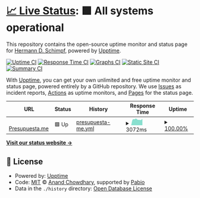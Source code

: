 # [📈 Live Status](https://status.presupuesta.me): <!--live status--> **🟩 All systems operational**

This repository contains the open-source uptime monitor and status page for [Hermann D. Schimpf](https://hds-solutions.net), powered by [Upptime](https://github.com/upptime/upptime).

[![Uptime CI](https://github.com/hschimpf/status.presupuesta.me/workflows/Uptime%20CI/badge.svg)](https://github.com/hschimpf/status.presupuesta.me/actions?query=workflow%3A%22Uptime+CI%22)
[![Response Time CI](https://github.com/hschimpf/status.presupuesta.me/workflows/Response%20Time%20CI/badge.svg)](https://github.com/hschimpf/status.presupuesta.me/actions?query=workflow%3A%22Response+Time+CI%22)
[![Graphs CI](https://github.com/hschimpf/status.presupuesta.me/workflows/Graphs%20CI/badge.svg)](https://github.com/hschimpf/status.presupuesta.me/actions?query=workflow%3A%22Graphs+CI%22)
[![Static Site CI](https://github.com/hschimpf/status.presupuesta.me/workflows/Static%20Site%20CI/badge.svg)](https://github.com/hschimpf/status.presupuesta.me/actions?query=workflow%3A%22Static+Site+CI%22)
[![Summary CI](https://github.com/hschimpf/status.presupuesta.me/workflows/Summary%20CI/badge.svg)](https://github.com/hschimpf/status.presupuesta.me/actions?query=workflow%3A%22Summary+CI%22)

With [Upptime](https://upptime.js.org), you can get your own unlimited and free uptime monitor and status page, powered entirely by a GitHub repository. We use [Issues](https://github.com/hschimpf/status.presupuesta.me/issues) as incident reports, [Actions](https://github.com/hschimpf/status.presupuesta.me/actions) as uptime monitors, and [Pages](https://status.presupuesta.me) for the status page.

<!--start: status pages-->
<!-- This summary is generated by Upptime (https://github.com/upptime/upptime) -->
<!-- Do not edit this manually, your changes will be overwritten -->
<!-- prettier-ignore -->
| URL | Status | History | Response Time | Uptime |
| --- | ------ | ------- | ------------- | ------ |
| <img alt="" src="https://icons.duckduckgo.com/ip3/staging.presupuesta.me.ico" height="13"> [Presupuesta.me](https://staging.presupuesta.me/up) | 🟩 Up | [presupuesta-me.yml](https://github.com/hschimpf/status.presupuesta.me/commits/HEAD/history/presupuesta-me.yml) | <details><summary><img alt="Response time graph" src="./graphs/presupuesta-me/response-time-week.png" height="20"> 3072ms</summary><br><a href="https://status.presupuesta.me/history/presupuesta-me"><img alt="Response time 1182" src="https://img.shields.io/endpoint?url=https%3A%2F%2Fraw.githubusercontent.com%2Fhschimpf%2Fstatus.presupuesta.me%2FHEAD%2Fapi%2Fpresupuesta-me%2Fresponse-time.json"></a><br><a href="https://status.presupuesta.me/history/presupuesta-me"><img alt="24-hour response time 2970" src="https://img.shields.io/endpoint?url=https%3A%2F%2Fraw.githubusercontent.com%2Fhschimpf%2Fstatus.presupuesta.me%2FHEAD%2Fapi%2Fpresupuesta-me%2Fresponse-time-day.json"></a><br><a href="https://status.presupuesta.me/history/presupuesta-me"><img alt="7-day response time 3072" src="https://img.shields.io/endpoint?url=https%3A%2F%2Fraw.githubusercontent.com%2Fhschimpf%2Fstatus.presupuesta.me%2FHEAD%2Fapi%2Fpresupuesta-me%2Fresponse-time-week.json"></a><br><a href="https://status.presupuesta.me/history/presupuesta-me"><img alt="30-day response time 2359" src="https://img.shields.io/endpoint?url=https%3A%2F%2Fraw.githubusercontent.com%2Fhschimpf%2Fstatus.presupuesta.me%2FHEAD%2Fapi%2Fpresupuesta-me%2Fresponse-time-month.json"></a><br><a href="https://status.presupuesta.me/history/presupuesta-me"><img alt="1-year response time 1182" src="https://img.shields.io/endpoint?url=https%3A%2F%2Fraw.githubusercontent.com%2Fhschimpf%2Fstatus.presupuesta.me%2FHEAD%2Fapi%2Fpresupuesta-me%2Fresponse-time-year.json"></a></details> | <details><summary><a href="https://status.presupuesta.me/history/presupuesta-me">100.00%</a></summary><a href="https://status.presupuesta.me/history/presupuesta-me"><img alt="All-time uptime 98.84%" src="https://img.shields.io/endpoint?url=https%3A%2F%2Fraw.githubusercontent.com%2Fhschimpf%2Fstatus.presupuesta.me%2FHEAD%2Fapi%2Fpresupuesta-me%2Fuptime.json"></a><br><a href="https://status.presupuesta.me/history/presupuesta-me"><img alt="24-hour uptime 100.00%" src="https://img.shields.io/endpoint?url=https%3A%2F%2Fraw.githubusercontent.com%2Fhschimpf%2Fstatus.presupuesta.me%2FHEAD%2Fapi%2Fpresupuesta-me%2Fuptime-day.json"></a><br><a href="https://status.presupuesta.me/history/presupuesta-me"><img alt="7-day uptime 100.00%" src="https://img.shields.io/endpoint?url=https%3A%2F%2Fraw.githubusercontent.com%2Fhschimpf%2Fstatus.presupuesta.me%2FHEAD%2Fapi%2Fpresupuesta-me%2Fuptime-week.json"></a><br><a href="https://status.presupuesta.me/history/presupuesta-me"><img alt="30-day uptime 99.93%" src="https://img.shields.io/endpoint?url=https%3A%2F%2Fraw.githubusercontent.com%2Fhschimpf%2Fstatus.presupuesta.me%2FHEAD%2Fapi%2Fpresupuesta-me%2Fuptime-month.json"></a><br><a href="https://status.presupuesta.me/history/presupuesta-me"><img alt="1-year uptime 98.84%" src="https://img.shields.io/endpoint?url=https%3A%2F%2Fraw.githubusercontent.com%2Fhschimpf%2Fstatus.presupuesta.me%2FHEAD%2Fapi%2Fpresupuesta-me%2Fuptime-year.json"></a></details>

<!--end: status pages-->

[**Visit our status website →**](https://status.presupuesta.me)

## 📄 License

- Powered by: [Upptime](https://github.com/upptime/upptime)
- Code: [MIT](./LICENSE) © [Anand Chowdhary](https://anandchowdhary.com), supported by [Pabio](https://pabio.com)
- Data in the `./history` directory: [Open Database License](https://opendatacommons.org/licenses/odbl/1-0/)
